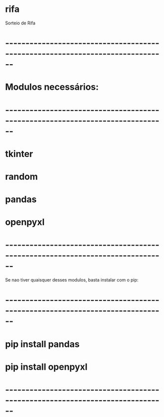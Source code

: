# rifa
Sorteio de Rifa

# ------------------------------------------------------------------------------
# Modulos necessários:
# ------------------------------------------------------------------------------
# tkinter
# random
# pandas
# openpyxl
# ------------------------------------------------------------------------------
Se nao tiver quaisquer desses modulos, basta instalar com o pip:
# ------------------------------------------------------------------------------
# pip install pandas
# pip install openpyxl
# ------------------------------------------------------------------------------
